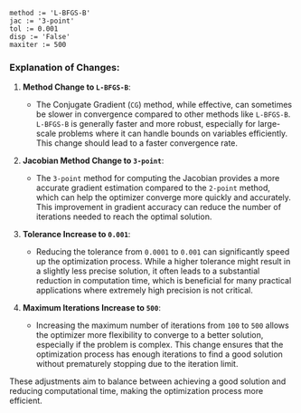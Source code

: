 ```plaintext
method := 'L-BFGS-B'
jac := '3-point'
tol := 0.001
disp := 'False'
maxiter := 500
```

### Explanation of Changes:

1. **Method Change to `L-BFGS-B`**:
   - The Conjugate Gradient (`CG`) method, while effective, can sometimes be slower in convergence compared to other methods like `L-BFGS-B`. `L-BFGS-B` is generally faster and more robust, especially for large-scale problems where it can handle bounds on variables efficiently. This change should lead to a faster convergence rate.

2. **Jacobian Method Change to `3-point`**:
   - The `3-point` method for computing the Jacobian provides a more accurate gradient estimation compared to the `2-point` method, which can help the optimizer converge more quickly and accurately. This improvement in gradient accuracy can reduce the number of iterations needed to reach the optimal solution.

3. **Tolerance Increase to `0.001`**:
   - Reducing the tolerance from `0.0001` to `0.001` can significantly speed up the optimization process. While a higher tolerance might result in a slightly less precise solution, it often leads to a substantial reduction in computation time, which is beneficial for many practical applications where extremely high precision is not critical.

4. **Maximum Iterations Increase to `500`**:
   - Increasing the maximum number of iterations from `100` to `500` allows the optimizer more flexibility to converge to a better solution, especially if the problem is complex. This change ensures that the optimization process has enough iterations to find a good solution without prematurely stopping due to the iteration limit.

These adjustments aim to balance between achieving a good solution and reducing computational time, making the optimization process more efficient.